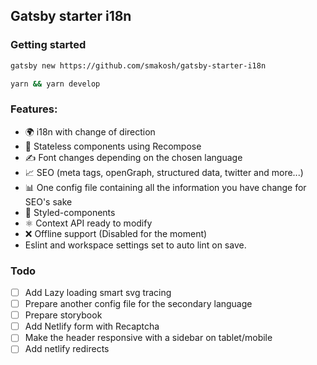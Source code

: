 ## Gatsby starter i18n

### Getting started

```bash
gatsby new https://github.com/smakosh/gatsby-starter-i18n

yarn && yarn develop
```

### Features:

- 🌍 i18n with change of direction
- 🚀 Stateless components using Recompose
- ✍️ Font changes depending on the chosen language
- 📈 SEO (meta tags, openGraph, structured data, twitter and more...)
- 📊 One config file containing all the information you have change for SEO's sake
- 💅 Styled-components
- ⚛️ Context API ready to modify
- ❌ Offline support (Disabled for the moment)
- Eslint and workspace settings set to auto lint on save.

### Todo

- [ ] Add Lazy loading smart svg tracing
- [ ] Prepare another config file for the secondary language
- [ ] Prepare storybook
- [ ] Add Netlify form with Recaptcha
- [ ] Make the header responsive with a sidebar on tablet/mobile
- [ ] Add netlify redirects